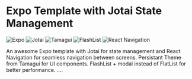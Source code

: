 
# Expo Template with Jotai State Management

![Expo](https://img.shields.io/badge/expo-^51.0.8-blue)
![Jotai](https://img.shields.io/badge/jotai-^2.9.0-green)
![Tamagui](https://img.shields.io/badge/tamagui-^0.1.0-red)
![FlashList](https://img.shields.io/badge/flashlist-^1.0.0-orange)
![React Navigation](https://img.shields.io/badge/react--navigation-^6.1.17-yellow)

An awesome Expo template with Jotai for state management and React Navigation for seamless navigation between screens.
Persistant Theme from Tamagui for UI components.
FlashList + modal instead of FlatList for better performance.
....
